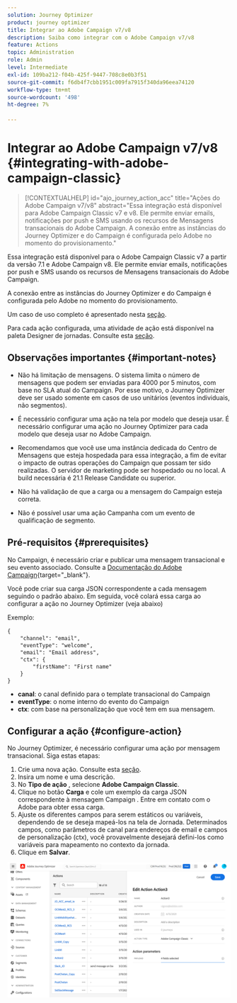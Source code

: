 ```yaml
---
solution: Journey Optimizer
product: journey optimizer
title: Integrar ao Adobe Campaign v7/v8
description: Saiba como integrar com o Adobe Campaign v7/v8
feature: Actions
topic: Administration
role: Admin
level: Intermediate
exl-id: 109ba212-f04b-425f-9447-708c8e0b3f51
source-git-commit: f6db4f7cbb1951c009fa7915f340da96eea74120
workflow-type: tm+mt
source-wordcount: '498'
ht-degree: 7%

---
```


# Integrar ao Adobe Campaign v7/v8 {#integrating-with-adobe-campaign-classic}

>[!CONTEXTUALHELP]
>id="ajo_journey_action_acc"
>title="Ações do Adobe Campaign v7/v8"
>abstract="Essa integração está disponível para Adobe Campaign Classic v7 e v8. Ele permite enviar emails, notificações por push e SMS usando os recursos de Mensagens transacionais do Adobe Campaign. A conexão entre as instâncias do Journey Optimizer e do Campaign é configurada pelo Adobe no momento do provisionamento."

Essa integração está disponível para o Adobe Campaign Classic v7 a partir da versão 7.1 e Adobe Campaign v8. Ele permite enviar emails, notificações por push e SMS usando os recursos de Mensagens transacionais do Adobe Campaign.

A conexão entre as instâncias do Journey Optimizer e do Campaign é configurada pelo Adobe no momento do provisionamento.

Um caso de uso completo é apresentado nesta [seção](../building-journeys/ajo-ac.md).

Para cada ação configurada, uma atividade de ação está disponível na paleta Designer de jornadas. Consulte esta [seção](../building-journeys/using-adobe-campaign-classic.md).

## Observações importantes {#important-notes}

* Não há limitação de mensagens. O sistema limita o número de mensagens que podem ser enviadas para 4000 por 5 minutos, com base no SLA atual do Campaign. Por esse motivo, o Journey Optimizer deve ser usado somente em casos de uso unitários (eventos individuais, não segmentos).

* É necessário configurar uma ação na tela por modelo que deseja usar. É necessário configurar uma ação no Journey Optimizer para cada modelo que deseja usar no Adobe Campaign.

* Recomendamos que você use uma instância dedicada do Centro de Mensagens que esteja hospedada para essa integração, a fim de evitar o impacto de outras operações do Campaign que possam ter sido realizadas. O servidor de marketing pode ser hospedado ou no local. A build necessária é 21.1 Release Candidate ou superior.

* Não há validação de que a carga ou a mensagem do Campaign esteja correta.

* Não é possível usar uma ação Campanha com um evento de qualificação de segmento.

## Pré-requisitos {#prerequisites}

No Campaign, é necessário criar e publicar uma mensagem transacional e seu evento associado. Consulte a [Documentação do Adobe Campaign](https://experienceleague.adobe.com/docs/campaign-classic/using/transactional-messaging/introduction/about-transactional-messaging.html#transactional-messaging){target=&quot;_blank&quot;}.

Você pode criar sua carga JSON correspondente a cada mensagem seguindo o padrão abaixo. Em seguida, você colará essa carga ao configurar a ação no Journey Optimizer (veja abaixo)

Exemplo:

```
{
    "channel": "email",
    "eventType": "welcome",
    "email": "Email address",
    "ctx": {
        "firstName": "First name"
    }
}
```

* **canal**: o canal definido para o template transacional do Campaign
* **eventType**: o nome interno do evento do Campaign
* **ctx**: com base na personalização que você tem em sua mensagem.

## Configurar a ação {#configure-action}

No Journey Optimizer, é necessário configurar uma ação por mensagem transacional. Siga estas etapas:

1. Crie uma nova ação. Consulte esta [seção](../action/action.md).
1. Insira um nome e uma descrição.
1. No **Tipo de ação** , selecione **Adobe Campaign Classic**.
1. Clique no botão **Carga** e cole um exemplo da carga JSON correspondente à mensagem Campaign . Entre em contato com o Adobe para obter essa carga.
1. Ajuste os diferentes campos para serem estáticos ou variáveis, dependendo de se deseja mapeá-los na tela de Jornada. Determinados campos, como parâmetros de canal para endereços de email e campos de personalização (ctx), você provavelmente desejará defini-los como variáveis para mapeamento no contexto da jornada.
1. Clique em **Salvar**.

![](assets/accintegration1.png)
